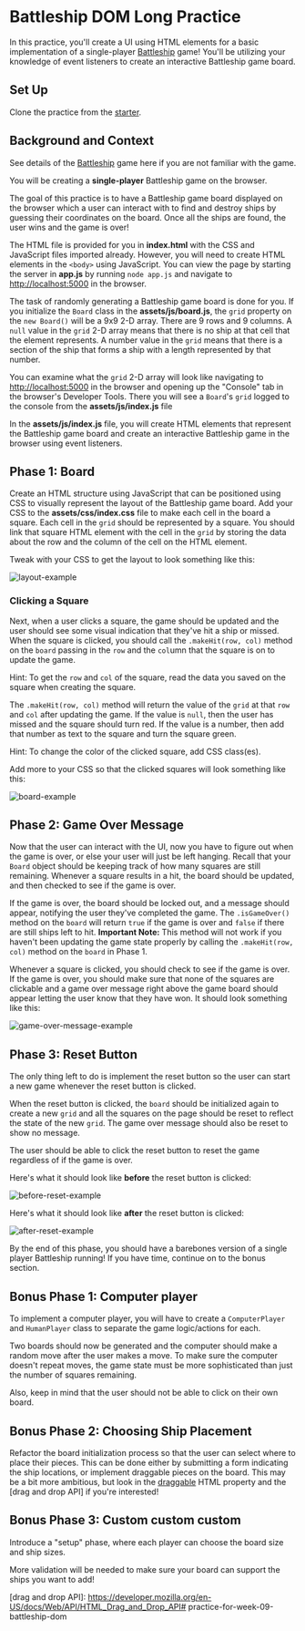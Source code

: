 # Battleship DOM Long Practice

In this practice, you'll create a UI using HTML elements for a basic
implementation of a single-player [Battleship][battleship] game! You'll be
utilizing your knowledge of event listeners to create an interactive Battleship
game board.

## Set Up

Clone the practice from the [starter].

## Background and Context

See details of the [Battleship][battleship] game here if you are not familiar
with the game.

You will be creating a **single-player** Battleship game on the browser.

The goal of this practice is to have a Battleship game board displayed on the
browser which a user can interact with to find and destroy ships by guessing
their coordinates on the board. Once all the ships are found, the user wins and
the game is over!

The HTML file is provided for you in __index.html__ with the CSS and JavaScript
files imported already. However, you will need to create HTML elements in the
`<body>` using JavaScript. You can view the page by starting the server in
__app.js__ by running `node app.js` and navigate to [http://localhost:5000] in
the browser.

The task of randomly generating a Battleship game board is done for you. If you
initialize the `Board` class in the __assets/js/board.js__, the `grid` property
on the `new Board()` will be a 9x9 2-D array. There are 9 rows and 9 columns.
A `null` value in the `grid` 2-D array means that there is no ship at that cell
that the element represents. A number value in the `grid` means that there is
a section of the ship that forms a ship with a length represented by that
number.

You can examine what the `grid` 2-D array will look like navigating to
[http://localhost:5000] in the browser and opening up the "Console" tab in the
browser's Developer Tools. There you will see a `Board`'s `grid` logged to the
console from the __assets/js/index.js__ file

In the __assets/js/index.js__ file, you will create HTML elements that represent
the Battleship game board and create an interactive Battleship game in the
browser using event listeners.

## Phase 1: Board

Create an HTML structure using JavaScript that can be positioned using CSS to
visually represent the layout of the Battleship game board. Add your CSS to the
__assets/css/index.css__ file to make each cell in the board a square. Each
cell in the `grid` should be represented by a square. You should link that
square HTML element with the cell in the `grid` by storing the data about the
row and the column of the cell on the HTML element.

Tweak with your CSS to get the layout to look something like this:

![layout-example]

### Clicking a Square

Next, when a user clicks a square, the game should be updated and the user
should see some visual indication that they've hit a ship or missed. When the
square is clicked, you should call the `.makeHit(row, col)` method on the
`board` passing in the `row` and the `col`umn that the square is on to update
the game.

Hint: To get the `row` and `col` of the square, read the data you saved on the
square when creating the square.

The `.makeHit(row, col)` method will return the value of the `grid` at that
`row` and `col` after updating the game. If the value is `null`, then the user
has missed and the square should turn red. If the value is a number, then add
that number as text to the square and turn the square green.

Hint: To change the color of the clicked square, add CSS class(es).

Add more to your CSS so that the clicked squares will look something like this:

![board-example]

## Phase 2: Game Over Message

Now that the user can interact with the UI, now you have to figure out when the
game is over, or else your user will just be left hanging. Recall that your
`Board` object should be keeping track of how many squares are still remaining.
Whenever a square results in a hit, the board should be updated, and then
checked to see if the game is over.

If the game is over, the board should be locked out, and a message should
appear, notifying the user they've completed the game. The `.isGameOver()`
method on the `board` will return `true` if the game is over and `false` if
there are still ships left to hit. **Important Note:** This method will not work
if you haven't been updating the game state properly by calling the
`.makeHit(row, col)` method on the `board` in Phase 1.

Whenever a square is clicked, you should check to see if the game is over. If
the game is over, you should make sure that none of the squares are clickable
and a game over message right above the game board should appear letting the
user know that they have won. It should look something like this:

![game-over-message-example]

## Phase 3: Reset Button

The only thing left to do is implement the reset button so the user can start a
new game whenever the reset button is clicked.

When the reset button is clicked, the `board` should be initialized again to
create a new `grid` and all the squares on the page should be reset to reflect
the state of the new `grid`. The game over message should also be reset to show
no message.

The user should be able to click the reset button to reset the game regardless
of if the game is over.

Here's what it should look like **before** the reset button is clicked:

![before-reset-example]

Here's what it should look like **after** the reset button is clicked:

![after-reset-example]

By the end of this phase, you should have a barebones version of a single
player Battleship running! If you have time, continue on to the bonus section.

## Bonus Phase 1: Computer player

To implement a computer player, you will have to create a `ComputerPlayer` and
`HumanPlayer` class to separate the game logic/actions for each.

Two boards should now be generated and the computer should make a random move
after the user makes a move. To make sure the computer doesn't repeat moves,
the game state must be more sophisticated than just the number of squares
remaining.

Also, keep in mind that the user should not be able to click on their own
board.

## Bonus Phase 2: Choosing Ship Placement

Refactor the board initialization process so that the user can select where
to place their pieces. This can be done either by submitting a form indicating
the ship locations, or implement draggable pieces on the board. This may be
a bit more ambitious, but look in the [draggable] HTML property and the
[drag and drop API] if you're interested!

## Bonus Phase 3: Custom custom custom

Introduce a "setup" phase, where each player can choose the board size and
ship sizes.

More validation will be needed to make sure your board can support the ships
you want to add!

[starter]: https://github.com/appacademy/practice-for-week-09-battleship-dom
[battleship]: http://en.wikipedia.org/wiki/Battleship_%28game%29
[layout-example]: https://appacademy-open-assets.s3.us-west-1.amazonaws.com/Modular-Curriculum/content/week-09/practice-battleship-dom/battleship-layout.png
[board-example]: https://appacademy-open-assets.s3.us-west-1.amazonaws.com/Modular-Curriculum/content/week-09/practice-battleship-dom/battleship-board.png
[game-over-message-example]: https://appacademy-open-assets.s3.us-west-1.amazonaws.com/Modular-Curriculum/content/week-09/practice-battleship-dom/battleship-game-over-message.png
[before-reset-example]: https://appacademy-open-assets.s3.us-west-1.amazonaws.com/Modular-Curriculum/content/week-09/practice-battleship-dom/battleship-before-reset.png
[after-reset-example]: https://appacademy-open-assets.s3.us-west-1.amazonaws.com/Modular-Curriculum/content/week-09/practice-battleship-dom/battleship-after-reset.png
[http://localhost:5000]: http://localhost:5000
[draggable]: https://developer.mozilla.org/en-US/docs/Web/HTML/Global_attributes/draggable
[drag and drop API]: https://developer.mozilla.org/en-US/docs/Web/API/HTML_Drag_and_Drop_API# practice-for-week-09-battleship-dom
